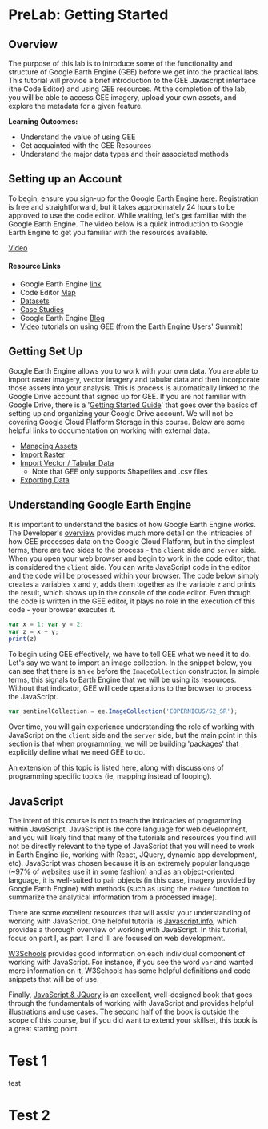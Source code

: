 

# PreLab: Getting Started

## Overview

The purpose of this lab is to introduce some of the functionality and structure of Google Earth Engine (GEE) before we get into the practical labs. This tutorial will provide a brief introduction to the GEE Javascript  interface (the Code Editor) and using GEE resources. At the completion of the lab, you will be able to access GEE imagery, upload your own assets, and explore the metadata for a given feature. 

 **Learning Outcomes:** 

- Understand the value of using GEE
- Get acquainted with the GEE Resources
- Understand the major data types and their associated methods

## Setting up an Account

To begin, ensure you sign-up for the Google Earth Engine [here](https://signup.earthengine.google.com). Registration is free and straightforward, but it takes approximately 24 hours to be approved to use the code editor. While waiting, let's get familiar with the Google Earth Engine. The video below is a quick introduction to Google Earth Engine to get you familiar with the resources available. 

[Video](https://www.youtube.com/watch?v=Ypo28T6wPbQ)

####  Resource Links

* Google Earth Engine [link](https://earthengine.google.com)
* Code Editor [Map](https://developers.google.com/earth-engine/guides/playground?hl=en)
* [Datasets](https://developers.google.com/earth-engine/datasets/)
* [Case Studies](https://earthengine.google.com/case_studies/)
* Google Earth Engine [Blog](https://medium.com/google-earth)
* [Video](https://developers.google.com/earth-engine/tutorials/tutorials) tutorials on using GEE (from the Earth Engine Users' Summit)

## Getting Set Up

Google Earth Engine allows you to work with your own data. You are able to import raster imagery, vector imagery and tabular data and then incorporate those assets into your analysis. This is process is automatically linked to the Google Drive account that signed up for GEE. If you are not familiar with Google Drive, there is a '[Getting Started Guide](https://support.google.com/a/users/answer/9282958?hl=en)' that goes over the basics of setting up and organizing your Google Drive account. We will not be covering Google Cloud Platform Storage in this course. Below are some helpful links to documentation on working with external data. 

* [Managing Assets](https://developers.google.com/earth-engine/guides/asset_manager)
* [Import Raster](https://developers.google.com/earth-engine/guides/image_upload)
* [Import Vector / Tabular Data](https://developers.google.com/earth-engine/guides/table_upload)
  * Note that GEE only supports Shapefiles and .csv files
* [Exporting Data](https://developers.google.com/earth-engine/guides/exporting)

## Understanding Google Earth Engine

It is important to understand the basics of how Google Earth Engine works. The Developer's [overview](https://developers.google.com/earth-engine/guides/concepts_overview) provides much more detail on the intricacies of how GEE processes data on the Google Cloud Platform, but in the simplest terms, there are two sides to the process - the `client` side and `server` side. When you open your web browser and begin to work in the code editor, that is considered the `client` side. You can write JavaScript code in the editor and the code will be processed within your browser. The code below simply creates a variables `x` and `y`, adds them together as the variable `z` and prints the result, which shows up in the console of the code editor. Even though the code is written in the GEE editor, it plays no role in the execution of this code - your browser executes it. 

```javascript
var x = 1; var y = 2;
var z = x + y;
print(z)
```

To begin using GEE effectively, we have to tell GEE what we need it to do. Let's say we want to import an image collection. In the snippet below, you can see that there is an `ee` before the `ImageCollection` constructor. In simple terms, this signals to Earth Engine that we will be using its resources. Without that indicator, GEE will cede operations to the browser to process the JavaScript. 

```javascript
var sentinelCollection = ee.ImageCollection('COPERNICUS/S2_SR');
```

Over time, you will gain experience understanding the role of working with JavaScript on the `client` side and the `server` side, but the main point in this section is that when programming, we will be building 'packages' that explicitly define what we need GEE to do.

An extension of this topic is listed [here](https://developers.google.com/earth-engine/guides/client_server), along with discussions of programming specific topics (ie, mapping instead of looping). 

## JavaScript

The intent of this course is not to teach the intricacies of programming within JavaScript. JavaScript is the core language for web development, and you will likely find that many of the tutorials and resources you find will not be directly relevant to the type of JavaScript that you will need to work in Earth Engine (ie, working with React, JQuery, dynamic app development, etc). JavaScript was chosen because it is an extremely popular language (~97% of websites use it in some fashion) and as an object-oriented language, it is well-suited to pair objects (in this case, imagery provided by Google Earth Engine) with methods (such as using the `reduce` function to summarize the analytical information from a processed image). 

There are some excellent resources that will assist your understanding of working with JavaScript. One helpful tutorial is [Javascript.info](https://javascript.info), which provides a thorough overview of working with JavaScript. In this tutorial, focus on part I, as part II and III are focused on web development. 

[W3Schools](https://www.w3schools.com/js/default.asp) provides good information on each individual component of working with JavaScript. For instance, if you see the word `var` and wanted more information on it, W3Schools has some helpful definitions and code snippets that will be of use. 

Finally, [JavaScript & JQuery](http://www.javascriptbook.com) is an excellent, well-designed book that goes through the fundamentals of working with JavaScript and provides helpful illustrations and use cases. The second half of the book is outside the scope of this course, but if you did want to extend your skillset, this book is a great starting point. 

# Test 1

test 



# Test 2 

